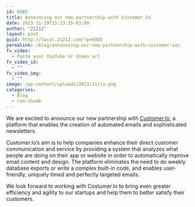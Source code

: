 ```yaml
---
id: 6985
title: Announcing our new partnership with Customer.Io
date: 2013-11-29T15:13:35-03:00
author: "21212"
layout: post
guid: http://local.21212.com/?p=6985
permalink: /blog/announcing-our-new-partnership-with-customer-io/
fv_video:
  - Paste your YouTube or Vimeo url
fv_video_id:
  - ""
fv_video_img:
  - ""
image: /wp-content/uploads/2013/11/io.png
categories:
  - Blog
  - com-thumb
---
```

<p dir="ltr">
  We are excited to announce our new partnership with <a href="http://customer.io/">Customer.Io</a>, a platform that enables the creation of automated emails and sophisticated newsletters.
</p>

<p dir="ltr">
  Customer.Io’s aim is to help companies enhance their direct customer communication and service by providing a system that analyzes what people are doing on their app or website in order to automatically improve email content and design. The platform eliminates the need to do weekly database exports or write a complex built-in code, and enables user-friendly, uniquely timed and perfectly targeted emails.
</p>

We look forward to working with Costumer.Io to bring even greater efficiency and agility to our startups and help them to better satisfy their customers.